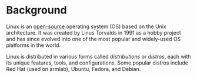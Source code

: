 # Background

Linux is an [open-source ](https://www.redhat.com/en/topics/open-source/what-is-open-source)operating system (OS) based on the Unix architecture. It was created by Linus Torvalds in 1991 as a hobby project and has since evolved into one of the most popular and widely-used OS platforms in the world.&#x20;

Linux is distributed in various forms called _distributions_ or _distros_, each with its unique features, tools, and configurations. Some popular distros include Red Hat (used on armlab), Ubuntu, Fedora, and Debian.
